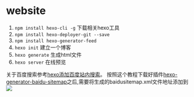 # website
 
1. `npm install hexo-cli -g` 下载相关hexo工具
2. `npm install hexo-deployer-git --save`
3. `npm install hexo-generator-feed `
4. `hexo init` 建立一个博客
5. `hexo generate` 生成html文件
6. `hexo server` 在线预览

关于百度搜索参考[hexo添加百度站内搜索](http://gengbiao.me/hexo/hexo%E6%B7%BB%E5%8A%A0%E7%99%BE%E5%BA%A6%E7%AB%99%E5%86%85%E6%90%9C%E7%B4%A2/)。 按照这个教程下载好插件[hexo-generator-baidu-sitemap](https://github.com/coneycode/hexo-generator-baidu-sitemap)之后,需要将生成的baidusitemap.xml文件地址添加到![](https://raw.githubusercontent.com/wanggnim/blog-website/images/other/%E7%AB%99%E5%86%85%E6%90%9C%E7%B4%A2.jpg)
